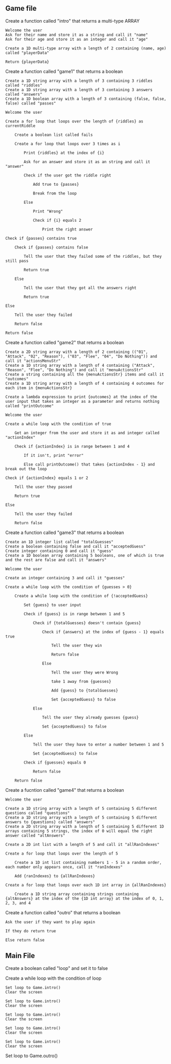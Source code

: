 ## Game file
Create a function called "intro" that returns a multi-type ARRAY

    Welcome the user
    Ask for their name and store it as a string and call it "name"
    Ask for their age and store it as an integer and call it "age"

    Create a 1D multi-type array with a length of 2 containing (name, age) called "playerData"

    Return {playerData}


Create a function called "game1" that returns a boolean

    Create a 1D string array with a length of 3 containing 3 riddles called "riddles"
    Create a 1D string array with a length of 3 containing 3 answers called "answers"
    Create a 1D boolean array with a length of 3 containing (false, false, false) called "passes"

    Welcome the user

    Create a for loop that loops over the length of {riddles} as currentRiddle

        Create a boolean list called fails

        Create a for loop that loops over 3 times as i

            Print {riddles} at the index of {i}

            Ask for an answer and store it as an string and call it "answer"

            Check if the user got the riddle right

                Add true to {passes}

                Break from the loop

            Else

                Print "Wrong"

                Check if {i} equals 2

                    Print the right answer

    Check if {passes} contains true

        Check if {passes} contains false

            Tell the user that they failed some of the riddles, but they still pass

            Return true

        Else

            Tell the user that they got all the answers right

            Return true

    Else

        Tell the user they failed

        Return false

    Return false



Create a function called "game2" that returns a boolean

    Create a 2D string array with a length of 2 containing (("01", "Attack", "02", "Reason"), ("03", "Flee", "04", "Do Nothing")) and call it "actionsMenuStr"
    Create a 1D string array with a length of 4 containing ("Attack", "Reason", "Flee", "Do Nothing") and call it "menuActionsStr"
    Create a string containing all the {menuActionsStr} items and call it "outcomes"
    Create a 1D string array with a length of 4 containing 4 outcomes for each item in {menuActionsStr}

    Create a lambda expression to print {outcomes} at the index of the user input that takes an integer as a parameter and returns nothing called "printOutcome"

    Welcome the user

    Create a while loop with the condition of true

        Get an integer from the user and store it as and integer called "actionIndex"

        Check if {actionIndex} is in range between 1 and 4

            If it isn't, print "error"

            Else call printOutcome() that takes {actionIndex - 1} and break out the loop

    Check if {actionIndex} equals 1 or 2

        Tell the user they passed

        Return true

    Else

        Tell the user they failed

        Return false



Create a function called "game3" that returns a boolean

    Create an 1D integer list called "totalGuesses"
    Create a boolean containing false and call it "acceptedGuess"
    Create integer containing 0 and call it "guess"
    Create a 1D boolean array containing 5 booleans, one of which is true and the rest are false and call it "answers"

    Welcome the user

    Create an integer containing 3 and call it "guesses"

    Create a while loop with the condition of {guesses > 0}

        Create a while loop with the condition of {!acceptedGuess}

            Set {guess} to user input

            Check if {guess} is in range between 1 and 5

                Check if {totalGuesses} doesn't contain {guess}

                    Check if {answers} at the index of {guess - 1} equals true

                        Tell the user they win

                        Return false

                    Else

                        Tell the user they were Wrong

                        take 1 away from {guesses}

                        Add {guess} to {totalGuesses}

                        Set {acceptedGuess} to false

                Else

                    Tell the user they already guesses {guess}

                    Set {acceptedGuess} to false

            Else

                Tell the user they have to enter a number between 1 and 5

                Set {acceptedGuess} to false

            Check if {guesses} equals 0

                Return false

        Return false
        
Create a fucntion called "game4" that returns a boolean
    
    Welcome the user
    
    Create a 1D string array with a length of 5 containing 5 different questions called "questions"
    Create a 1D string array with a length of 5 containing 5 different answers to {questions} called "answers"
    Create a 2D string array with a length of 5 containing 5 different 1D arrays containing 5 strings, the index of 0 will equal the right answer called "altAnswers"
    
    Create a 2D int list with a length of 5 and call it "allRanIndexes"
    
    Create a for loop that loops over the length of 5
    
        Create a 1D int list containing numbers 1 - 5 in a random order, each number only appears once, call it "ranIndexes"
        
        Add {ranIndexes} to {allRanIndexes}
        
    Create a for loop that loops over each 1D int array in {allRanIndexes}
    
        Create a 1D string array containing strings containing {altAnswers} at the index of the {1D int array} at the index of 0, 1, 2, 3, and 4

Create a function called "outro" that returns a boolean

    Ask the user if they want to play again

    If they do return true

    Else return false
    
    
    
## Main File

Create a boolean called "loop" and set it to false

Create a while loop with the condition of loop

    Set loop to Game.intro()
    Clear the screen
    
    Set loop to Game.intro()
    Clear the screen
    
    Set loop to Game.intro()
    Clear the screen
    
    Set loop to Game.intro()
    Clear the screen
    
    Set loop to Game.intro()
    Clear the screen
    
Set loop to Game.outro()

